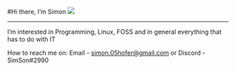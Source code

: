#Hi there, I’m Simon ![](https://user-images.githubusercontent.com/18350557176309783-0785949b-9127-417c-8b55-ab5a4333674e.gif)

<hr>

I’m interested in Programming, Linux, FOSS and in general everything that has to do with IT


How to reach me on: Email - simon.05hofer@gmail.com or Discord - SimSon#2990
